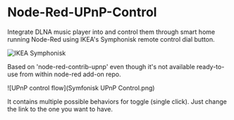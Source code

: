 # Node-Red-UPnP-Control
Integrate DLNA music player into and control them through smart home running Node-Red using IKEA's Symphonisk remote control dial button.

![IKEA Symphonisk](https://www.ikea.com/de/de/images/products/symfonisk-fernbedienung-fuer-soundsystem-schwarz__0641306_pe700413_s5.jpg?f=xl)

Based on 'node-red-contrib-upnp' even though it's not available ready-to-use from within node-red add-on repo.

![UPnP control flow](Symfonisk UPnP Control.png)

It contains multiple possible behaviors for toggle (single click).  Just change the link to the one you want to have.
